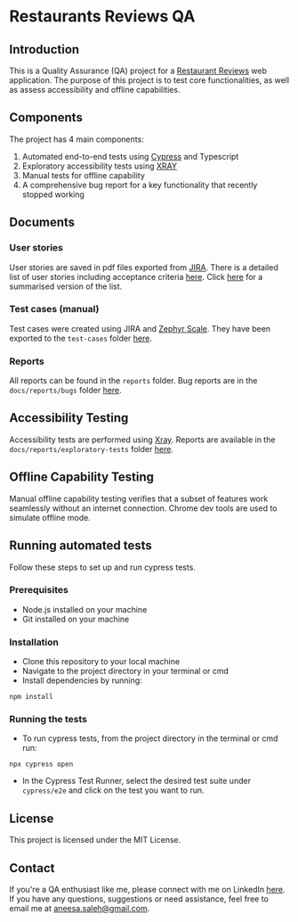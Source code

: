# Restaurants Reviews QA

## Introduction
This is a Quality Assurance (QA) project for a [Restaurant Reviews](https://restaurant-reviews.glitch.me/) web application. The purpose of this project is to test core functionalities, as well as assess accessibility and offline capabilities.

## Components
The project has 4 main components:

1. Automated end-to-end tests using [Cypress](https://www.cypress.io) and Typescript
2. Exploratory accessibility tests using [XRAY](https://www.getxray.app/exploratory-testing)
3. Manual tests for offline capability
4. A comprehensive bug report for a key functionality that recently stopped working

## Documents

### User stories
User stories are saved in pdf files exported from [JIRA](https://www.atlassian.com/software/jira). There is a detailed list of user stories including acceptance criteria [here](https://github.com/aneesa-saleh/restaurant-reviews-qa/tree/master/docs/user-stories/user-stories-details.pdf). Click [here](https://github.com/aneesa-saleh/restaurant-reviews-qa/tree/master/docs/user-stories/user-stories-summary.pdf) for a summarised version of the list.

### Test cases (manual)
Test cases were created using JIRA and [Zephyr Scale](https://smartbear.com/test-management/zephyr-scale/). They have been exported to the `test-cases` folder [here](https://github.com/aneesa-saleh/restaurant-reviews-qa/tree/master/docs/test-cases/offline-tests.xlsx).

### Reports
All reports can be found in the `reports` folder. Bug reports are in the `docs/reports/bugs` folder [here](https://github.com/aneesa-saleh/restaurant-reviews-qa/tree/master/docs/reports/bugs).

## Accessibility Testing
Accessibility tests are performed using [Xray](https://www.getxray.app/exploratory-testing). Reports are available in the `docs/reports/exploratory-tests` folder [here](https://github.com/aneesa-saleh/restaurant-reviews-qa/tree/master/docs/reports/exploratory-tests).

## Offline Capability Testing
Manual offline capability testing verifies that a subset of features work seamlessly without an internet connection. Chrome dev tools are used to simulate offline mode.

## Running automated tests
Follow these steps to set up and run cypress tests.

### Prerequisites
* Node.js installed on your machine
* Git installed on your machine

### Installation
* Clone this repository to your local machine
* Navigate to the project directory in your terminal or cmd
* Install dependencies by running: 
```
npm install
```

### Running the tests
* To run cypress tests, from the project directory in the terminal or cmd run:
```
npx cypress open
```
* In the Cypress Test Runner, select the desired test suite under `cypress/e2e` and click on the test you want to run.

## License
This project is licensed under the MIT License.

## Contact
If you're a QA enthusiast like me, please connect with me on LinkedIn [here](https://www.linkedin.com/in/aneesa-saleh/). If you have any questions, suggestions or need assistance, feel free to email me at aneesa.saleh@gmail.com.